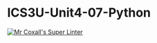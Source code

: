 # ICS3U-Unit4-07-Python

[![Mr Coxall's Super Linter](https://github.com/Haley-LeBon/ICS3U-Unit4-07-Python/workflows/Mr%20Coxall's%20Super%20Linter/badge.svg)](https://github.com/Haley-LeBon/ICS3U-Unit4-07-Python/actions/)
